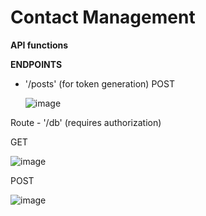 <h1>Contact Management</h1> 

**API functions**

**ENDPOINTS**</br>
* '/posts' (for token generation)
POST
  
  ![image](https://user-images.githubusercontent.com/76247430/209433421-682d5444-b536-40ec-ba92-e434bbe0487d.png)


Route - '/db' (requires authorization)

  GET
    
  ![image](https://user-images.githubusercontent.com/76247430/209433351-67aea0ed-c6f1-49f5-9e26-a7ba2b73da16.png)


  POST
 
  ![image](https://user-images.githubusercontent.com/76247430/209433308-de47b031-911c-4cc8-8e65-8aca31940012.png)

  
